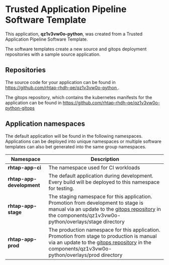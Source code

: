# Trusted Application Pipeline Software Template

This application, **qz1v3vw0o-python**, was created from a Trusted Application Pipeline Software Template.

The software templates create a new source and gitops deployment repositories with a sample source application. 

## Repositories

The source code for your application can be found in [https://github.com/rhtap-rhdh-qe/qz1v3vw0o-python ](https://github.com/rhtap-rhdh-qe/qz1v3vw0o-python ).
 
The gitops repository, which contains the kubernetes manifests for the application can be found in 
[https://github.com/rhtap-rhdh-qe/qz1v3vw0o-python-gitops ](https://github.com/rhtap-rhdh-qe/qz1v3vw0o-python-gitops ) 

## Application namespaces 

The default application will be found in the following namespaces. Applications can be deployed into unique namespaces or multiple software templates can also bet generated into the same group namespaces.  

|  Namespace   |  Description   |  
| -------- | -------- |
| **rhtap-app-ci** | The namespace used for CI workloads |
| **rhtap-app-development** | The default application during development. Every build will be deployed to this namespace for testing. |
| **rhtap-app-stage** | The staging namespace for this application. Promotion from development to stage is manual via an update to the [gitops repository](https://github.com/rhtap-rhdh-qe/qz1v3vw0o-python-gitops ) in the components/qz1v3vw0o-python/overlays/stage directory |
| **rhtap-app-prod** | The production namespace for this application. Promotion from stage to production is manual via an update to the [gitops repository](https://github.com/rhtap-rhdh-qe/qz1v3vw0o-python-gitops ) in the components/qz1v3vw0o-python/overlays/prod directory |